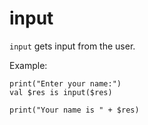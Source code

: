 # input

`input` gets input from the user.

Example:

```
print("Enter your name:")
val $res is input($res)

print("Your name is " + $res)
```